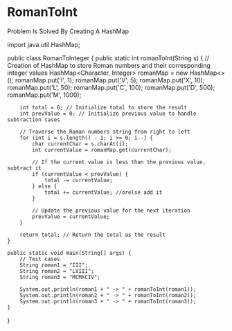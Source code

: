 # RomanToInt
Problem Is Solved By Creating A HashMap

import java.util.HashMap;

public class RomanToInteger {
    public static int romanToInt(String s) {
        // Creation of  HashMap to store Roman numbers and their corresponding integer values
        HashMap<Character, Integer> romanMap = new HashMap<>();
        romanMap.put('I', 1);
        romanMap.put('V', 5);
        romanMap.put('X', 10);
        romanMap.put('L', 50);
        romanMap.put('C', 100);
        romanMap.put('D', 500);
        romanMap.put('M', 1000);

        int total = 0; // Initialize total to store the result
        int prevValue = 0; // Initialize previous value to handle subtraction cases

        // Traverse the Roman numbers string from right to left
        for (int i = s.length() - 1; i >= 0; i--) {
            char currentChar = s.charAt(i);
            int currentValue = romanMap.get(currentChar);

            // If the current value is less than the previous value, subtract it
            if (currentValue < prevValue) {
                total -= currentValue;
            } else {
                total += currentValue; //orelse add it
            }

            // Update the previous value for the next iteration
            prevValue = currentValue;
        }

        return total; // Return the total as the result
    }

    public static void main(String[] args) {
        // Test cases
        String roman1 = "III";
        String roman2 = "LVIII";
        String roman3 = "MCMXCIV";

        System.out.println(roman1 + " -> " + romanToInt(roman1)); 
        System.out.println(roman2 + " -> " + romanToInt(roman2)); 
        System.out.println(roman3 + " -> " + romanToInt(roman3));
    }
}


